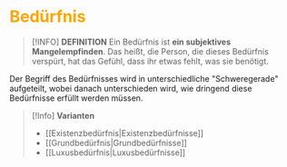 # <font color = "orange">Bedürfnis</font>

>[!INFO] **DEFINITION**
>Ein Bedürfnis ist **ein subjektives Mangelempfinden**. Das heißt, die Person, die dieses Bedürfnis verspürt, hat das Gefühl, dass ihr etwas fehlt, was sie benötigt.

Der Begriff des Bedürfnisses wird in unterschiedliche "Schweregerade" aufgeteilt, wobei danach unterschieden wird, wie dringend diese Bedürfnisse erfüllt werden müssen.

>[!Info] **Varianten**
>- [[Existenzbedürfnis|Existenzbedürfnisse]]
>- [[Grundbedürfnis|Grundbedürfnisse]]
>- [[Luxusbedürfnis|Luxusbedürfnisse]]
